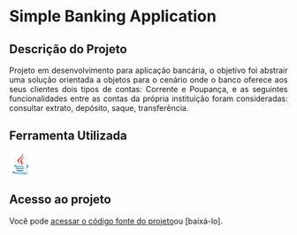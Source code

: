 # Simple Banking Application

## Descrição do Projeto

<p align="justify">
Projeto em desenvolvimento para aplicação bancária, o objetivo foi abstrair uma solução orientada a objetos para o cenário onde o banco oferece
aos seus clientes dois tipos de contas: Corrente e Poupança, e as seguintes funcionalidades entre as contas da própria instituição foram 
consideradas: consultar extrato, depósito, saque, transferência.

</p>



## Ferramenta Utilizada

<a href="https://www.java.com" target="_blank"> <img src="https://raw.githubusercontent.com/devicons/devicon/master/icons/java/java-original.svg" alt="java" width="40" height="40"/> </a> 


## Acesso ao projeto

Você pode [acessar o código fonte do projeto](https://github.com/MedeirosGiana/simple-banking-application)ou [baixá-lo].
